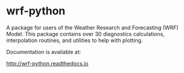 # wrf-python

A package for users of the Weather Research and Forecasting (WRF) Model.  This package contains over 30 diagnostics calculations, interpolation routines, and utilities to help with plotting.  

Documentation is available at:

http://wrf-python.readthedocs.io

